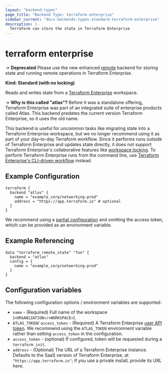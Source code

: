 ```yaml
---
layout: "backend-types"
page_title: "Backend Type: terraform enterprise"
sidebar_current: "docs-backends-types-standard-terraform-enterprise"
description: |-
  Terraform can store the state in Terraform Enterprise
---
```


# terraform enterprise

-> **Deprecated** Please use the new enhanced [remote](/docs/backends/types/remote.html)
backend for storing state and running remote operations in Terraform Enterprise.

**Kind: Standard (with no locking)**

Reads and writes state from a [Terraform Enterprise](/docs/enterprise/index.html)
workspace.

-> **Why is this called "atlas"?** Before it was a standalone offering,
Terraform Enterprise was part of an integrated suite of enterprise products
called Atlas. This backend predates the current version Terraform Enterprise, so
it uses the old name.

This backend is useful for uncommon tasks like migrating state into a Terraform
Enterprise workspace, but we no longer recommend using it as part of your
day-to-day Terraform workflow. Since it performs runs outside of Terraform
Enterprise and updates state directly, it does not support Terraform
Enterprise's collaborative features like [workspace
locking](/docs/enterprise/run/index.html). To perform Terraform Enterprise runs
from the command line, use [Terraform Enterprise's CLI-driven
workflow](/docs/enterprise/run/cli.html) instead.

## Example Configuration

```hcl
terraform {
  backend "atlas" {
    name = "example_corp/networking-prod"
    address = "https://app.terraform.io" # optional
  }
}
```

We recommend using a [partial configuration](/docs/backends/config.html) and
omitting the access token, which can be provided as an environment variable.

## Example Referencing

```hcl
data "terraform_remote_state" "foo" {
  backend = "atlas"
  config = {
    name = "example_corp/networking-prod"
  }
}
```

## Configuration variables

The following configuration options / environment variables are supported:

* `name` - (Required) Full name of the workspace (`<ORGANIZATION>/<WORKSPACE>`).
* `ATLAS_TOKEN`/ `access_token`  - (Required) A Terraform Enterprise [user API
  token](/docs/enterprise/users-teams-organizations/users.html#api-tokens). We
  recommend using the `ATLAS_TOKEN` environment variable rather than setting
  `access_token` in the configuration.
* `access_token` - (optional) If configured, token will be requested during a `terraform init`.
* `address` - (Optional) The URL of a Terraform Enterprise instance. Defaults to
  the SaaS version of Terraform Enterprise, at `"https://app.terraform.io"`; if
  you use a private install, provide its URL here.
